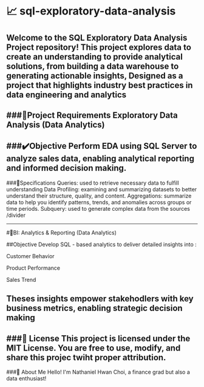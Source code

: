 # 📈 sql-exploratory-data-analysis
Welcome to the SQL Exploratory Data Analysis Project repository! This project explores data  to create an understanding to provide analytical solutions, from building a data warehouse to generating actionable insights, Designed as a project that highlights industry best practices in data engineering and analytics
-
###📝Project Requirements
Exploratory Data Analysis (Data Analytics) 
-
###✔️Objective
Perform EDA using SQL Server to analyze sales data, enabling analytical reporting and informed decision making.
-
###🧮Specifications
Queries: used to retrieve necessary data to fulfill understanding
Data Profiling: examining and summarizing datasets to better understand their structure, quality, and content.
Aggregations: summarize data to help you identify patterns, trends, and anomalies across groups or time periods.
Subquery: used to generate complex data from the sources 
/divider

----
#🎯BI: Analytics & Reporting (Data Analytics) 

##Objective
Develop SQL - based analytics to deliver detailed insights into :

Customer Behavior

Product Performance

Sales Trend

Theses insights empower stakehodlers with key business metrics, enabling strategic decision making
-
###🚧 License
This project is licensed under the MIT License. You are free to use, modify, and share this projec twiht proper attribution.
-
###🎁 About Me
Hello! I'm Nathaniel Hwan Choi, a finance grad but also a data enthusiast!
